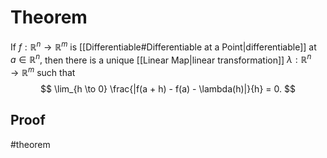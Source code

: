 # Theorem
If $f : \mathbb{R}^n \to \mathbb{R}^m$ is [[Differentiable#Differentiable at a Point|differentiable]] at $a \in \mathbb{R}^n,$ then there is a unique [[Linear Map|linear transformation]] $\lambda : \mathbb{R}^n \to \mathbb{R}^m$ such that 
$$
	\lim_{h \to 0} \frac{|f(a + h) - f(a) - \lambda(h)|}{h} = 0.
$$
## Proof

#theorem 
